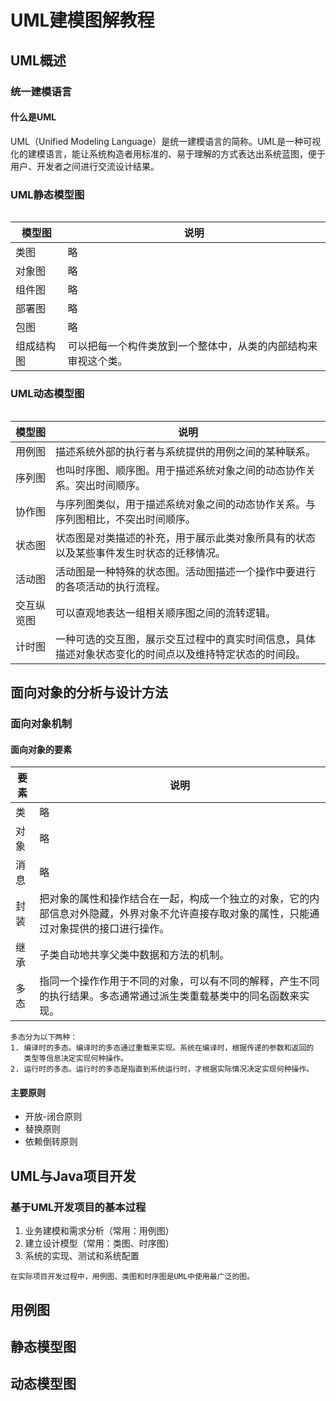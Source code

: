 # UML建模图解教程

## UML概述

### 统一建模语言

#### 什么是UML

UML（Unified Modeling Language）是统一建模语言的简称。UML是一种可视化的建模语言，能让系统构造者用标准的、易于理解的方式表达出系统蓝图，便于用户、开发者之间进行交流设计结果。


### UML静态模型图

###### 
|模型图	|说明					|
|-------|-----------------------|
|类图	|略|
|对象图	|略|
|组件图	|略|
|部署图	|略|
|包图	|略|
|组成结构图|可以把每一个构件类放到一个整体中，从类的内部结构来审视这个类。|


### UML动态模型图

###### 
|模型图	|说明					|
|-------|-----------------------|
|用例图	|描述系统外部的执行者与系统提供的用例之间的某种联系。|
|序列图	|也叫时序图、顺序图。用于描述系统对象之间的动态协作关系。突出时间顺序。|
|协作图	|与序列图类似，用于描述系统对象之间的动态协作关系。与序列图相比，不突出时间顺序。|
|状态图	|状态图是对类描述的补充，用于展示此类对象所具有的状态以及某些事件发生时状态的迁移情况。|
|活动图	|活动图是一种特殊的状态图。活动图描述一个操作中要进行的各项活动的执行流程。|
|交互纵览图|可以直观地表达一组相关顺序图之间的流转逻辑。|
|计时图	|一种可选的交互图，展示交互过程中的真实时间信息，具体描述对象状态变化的时间点以及维持特定状态的时间段。|


## 面向对象的分析与设计方法

### 面向对象机制

#### 面向对象的要素

|要素	|说明					|
|-------|-----------------------|
|类		|略|
|对象	|略|
|消息	|略|
|封装	|把对象的属性和操作结合在一起，构成一个独立的对象，它的内部信息对外隐藏，外界对象不允许直接存取对象的属性，只能通过对象提供的接口进行操作。|
|继承	|子类自动地共享父类中数据和方法的机制。|
|多态	|指同一个操作作用于不同的对象，可以有不同的解释，产生不同的执行结果。多态通常通过派生类重载基类中的同名函数来实现。|

```
多态分为以下两种：
1. 编译时的多态。编译时的多态通过重载来实现。系统在编译时，根据传递的参数和返回的
   类型等信息决定实现何种操作。
2. 运行时的多态。运行时的多态是指直到系统运行时，才根据实际情况决定实现何种操作。
```


#### 主要原则

- 开放-闭合原则
- 替换原则
- 依赖倒转原则


## UML与Java项目开发

### 基于UML开发项目的基本过程

1. 业务建模和需求分析（常用：用例图）
2. 建立设计模型（常用：类图、时序图）
3. 系统的实现、测试和系统配置

```
在实际项目开发过程中，用例图、类图和时序图是UML中使用最广泛的图。
```


## 用例图


## 静态模型图


## 动态模型图











